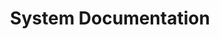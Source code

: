 ---
lang: fr
layout: doc
permalink: /fr/doc/system-doc/
redirect_from:
- /fr/doc/system-doc/
- /fr/doc/SystemDoc/
- /fr/wiki/SystemDoc/
redirect_to:
- /doc/#developer-documentation
ref: 114
title: System Documentation
translated: 'yes'
---